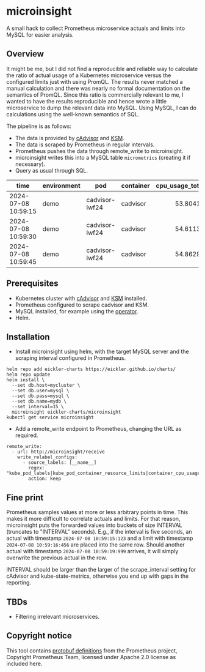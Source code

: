 # microinsight

A small hack to collect Prometheus microservice actuals and limits into MySQL for easier analysis.

## Overview

It might be me, but I did not find a reproducible and reliable way to calculate the ratio of actual usage of a Kubernetes microservice versus the configured limits just with using PromQL. The results never matched a manual calculation and there was nearly no formal documentation on the semantics of PromQL. Since this ratio is commercially relevant to me, I wanted to have the results reproducible and hence wrote a little microservice to dump the relevant data into MySQL. Using MySQL, I can do calculations using the well-known semantics of SQL.

The pipeline is as follows:

* The data is provided by [cAdvisor](https://github.com/google/cadvisor) and [KSM](https://github.com/kubernetes/kube-state-metrics).
* The data is scraped by Prometheus in regular intervals.
* Prometheus pushes the data through remote_write to microinsight.
* microinsight writes this into a MySQL table ``micrometrics`` (creating it if necessary).
* Query as usual through SQL.

| time                | environment | pod            | container | cpu_usage_total | cpu_limit | memory_usage | memory_limit |
| ------------------- | ----------- | -------------- | --------- | --------------: | --------: | -----------: | -----------: |
| 2024-07-08 10:59:15 | demo        | cadvisor-lwf24 | cadvisor  |        53.80411 |       0.8 |    1.47968E8 |   2.097152E9 |
| 2024-07-08 10:59:30 | demo        | cadvisor-lwf24 | cadvisor  |        54.61136 |       0.8 | 1.49573632E8 |   2.097152E9 |
| 2024-07-08 10:59:45 | demo        | cadvisor-lwf24 | cadvisor  |        54.86298 |       0.8 | 1.36855552E8 |   2.097152E9 |


## Prerequisites

* Kubernetes cluster with [cAdvisor](https://github.com/google/cadvisor) and [KSM](https://github.com/kubernetes/kube-state-metrics) installed.
* Prometheus configured to scrape cadvisor and KSM.
* MySQL installed, for example using the [operator](https://dev.mysql.com/doc/mysql-operator/en/mysql-operator-installation.html).
* Helm.

## Installation

* Install microinsight using helm, with the target MySQL server and the scraping interval configured in Prometheus.

```
helm repo add eickler-charts https://eickler.github.io/charts/
helm repo update
helm install \
  --set db.host=mycluster \
  --set db.user=mysql \
  --set db.pass=mysql \
  --set db.name=mydb \
  --set interval=15 \
  microinsight eickler-charts/microinsight
kubectl get service microinsight
```

* Add a remote_write endpoint to Prometheus, changing the URL as required.

```
remote_write:
  - url: http://microinsight/receive
    write_relabel_configs:
      - source_labels: [__name__]
        regex: "kube_pod_labels|kube_pod_container_resource_limits|container_cpu_usage_seconds_total|container_memory_working_set_bytes"
        action: keep
```

## Fine print

Prometheus samples values at more or less arbitrary points in time. This makes it more difficult to correlate actuals and limits. For that reason, microinsight puts the forwarded values into buckets of size INTERVAL (truncates to "INTERVAL" seconds). E.g., if the interval is five seconds, an actual with timestamp ``2024-07-08 10:59:15:123`` and a limit with timestamp  ``2024-07-08 10:59:16:456`` are placed into the same row. Should another actual with timestamp ``2024-07-08 10:59:19:999`` arrives, it will simply overwrite the previous actual in the row.

INTERVAL should be larger than the larger of the scrape_interval setting for cAdvisor and kube-state-metrics, otherwise you end up with gaps in the reporting.

## TBDs

* Filtering irrelevant microservices.

## Copyright notice

This tool contains [protobuf definitions](https://github.com/prometheus/prometheus/tree/release-2.53/prompb) from the Prometheus project, Copyright Prometheus Team, licensed under Apache 2.0 license as included here.
